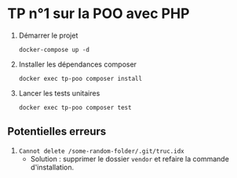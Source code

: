 # TP n°1 sur la POO avec PHP

1. Démarrer le projet 

    ```
    docker-compose up -d
    ```

2. Installer les dépendances composer

    ```
    docker exec tp-poo composer install
    ```

3. Lancer les tests unitaires

    ```
    docker exec tp-poo composer test
    ```

## Potentielles erreurs

1. `Cannot delete /some-random-folder/.git/truc.idx`
    - Solution : supprimer le dossier `vendor` et refaire la commande d'installation.

